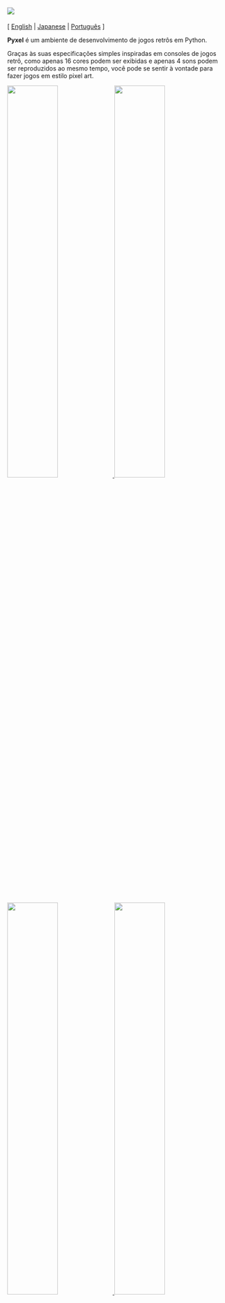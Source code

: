 # <img src="https://raw.githubusercontent.com/kitao/pyxel/master/pyxel/examples/assets/pyxel_logo_152x64.png">

[ [English](https://github.com/kitao/pyxel/blob/master/README.md) | [Japanese](https://github.com/kitao/pyxel/blob/master/README.ja.md) | [Português](https://github.com/kitao/pyxel/blob/master/README-ptbr.md) ]

**Pyxel** é um ambiente de desenvolvimento de jogos retrôs em Python.

Graças às suas especificações simples inspiradas em consoles de jogos retrô, como apenas 16 cores podem ser exibidas e apenas 4 sons podem ser reproduzidos ao mesmo tempo, você pode se sentir à vontade para fazer jogos em estilo pixel art.

<a href="https://github.com/kitao/pyxel/blob/master/pyxel/examples/01_hello_pyxel.py" target="_blank">
<img src="https://raw.githubusercontent.com/kitao/pyxel/master/pyxel/examples/screenshots/01_hello_pyxel.gif" width="48%">
</a>

<a href="https://github.com/kitao/pyxel/blob/master/pyxel/examples/02_jump_game.py" target="_blank">
<img src="https://raw.githubusercontent.com/kitao/pyxel/master/pyxel/examples/screenshots/02_jump_game.gif" width="48%">
</a>

<a href="https://github.com/kitao/pyxel/blob/master/pyxel/examples/03_draw_api.py" target="_blank">
<img src="https://raw.githubusercontent.com/kitao/pyxel/master/pyxel/examples/screenshots/03_draw_api.gif" width="48%">
</a>

<a href="https://github.com/kitao/pyxel/blob/master/pyxel/examples/04_sound_api.py" target="_blank">
<img src="https://raw.githubusercontent.com/kitao/pyxel/master/pyxel/examples/screenshots/04_sound_api.gif" width="48%">
</a>

As especificações do console, APIs e paletas do Pyxel derivam dos incríveis [PICO-8](https://www.lexaloffle.com/pico-8.php) e [TIC-80](https://tic.computer/).

Pyxel é open source e livre para utilização. Vamos fazer jogos retrôs com Pyxel!

## Especificações

- Executável no Windows, Mac e Linux
- Código escrito em Python3
- Paleta fixa de 16 cores
- 3 bancos de imagens de tamanho 256x256
- 4 canais com 64 bancos de som definíveis
- Entrada de teclado, mouse e joystick(WIP)
- Editor de imagem e som (WIP)

### Paleta de cores

<img src="https://raw.githubusercontent.com/kitao/pyxel/master/pyxel/examples/screenshots/05_color_palette.png">

## Como instalar

### Windows

Após instalar o [Python3](https://www.python.org/), o seguinte comando `pip` instala o Pyxel:

```sh
pip install pyxel
```

### Mac

Após instalar o [Python3](https://www.python.org/) e [glfw](http://www.glfw.org/) (versão 3.2.1 ou superior), instale Pyxel com o comando `pip`.

Se o gerenciador de pacotes [Homebrew](https://brew.sh/) estiver instalado, o seguinte comando instala todos os pacotes necessários:

```sh
brew install python3 glfw
pip3 install pyxel
```

### Linux

Instale os pacotes necessários da maneira apropriada para cada distribuição. [glfw](http://www.glfw.org/) deve ser versão 3.2.1 ou superior.

**Arch:**

Instale [`python-pixel`](https://aur.archlinux.org/packages/python-pyxel/) usando o seu assistente AUR favorito:

```sh
yay -S python-pyxel
```

**Debian:**

```sh
apt-get install python3 python3-pip libglfw3 libportaudio2 libasound-dev
pip3 install pyxel
```

**Fedora:**

```sh
dnf install glfw portaudio
pip3 install pyxel
```

### Instalando os exemplos

Depois de instalar o Pyxel, os exemplos serão copiados para o atual diretório com o seguinte comando:

```sh
install_pyxel_examples
```

## Como usar

### Criando uma aplicação Pyxel

Depois de importar o módulo Pyxel para o seu código Python, primeiro especifique o tamanho da janela com a função `init`, depois inicie a aplicação Pyxel com a função `run`.

```python
import pyxel

pyxel.init(160, 120)

def update():
    if pyxel.btnp(pyxel.KEY_Q):
        pyxel.quit()

def draw():
    pyxel.cls(0)
    pyxel.rect(10, 10, 20, 20, 11)

pyxel.run(update, draw)
```

Os argumentos da função `run` são as funções `update`, para atualizar cada frame, e `draw` para desenhar a tela quando for necessário. 

Em um programa de verdade, é recomendado embrulhar o código pyxel em uma classe como feito abaixo:

```python
import pyxel

class App:
    def __init__(self):
        pyxel.init(160, 120)
        self.x = 0
        pyxel.run(self.update, self.draw)

    def update(self):
        self.x = (self.x + 1) % pyxel.width

    def draw(self):
        pyxel.cls(0)
        pyxel.rect(self.x, 0, self.x + 7, 7, 9)

App()
```

### Controles Especiais

Os seguintes controles especiais podem ser executados quando uma aplicação Pyxel estiver sendo executada.

- `Alt(Option)+1`  
Salva uma captura de tela para a área de trabalho
- `Alt(Option)+2`  
Reinicia o momento inicial do vídeo de captura de tela.
- `Alt(Option)+3`  
Salva um vídeo de captura de tela (gif) para a área de trabalho (até 30 segundos)
- `Alt(Option)+0`  
Ativa/desativa o monitor de performance (fps, update time, e draw time)
- `Alt(Option)+Enter`  
Ativa/desativa tela cheia

### Criando Imagens

Existem os seguintes métodos para criar imagens para o Pyxel:

- Criar uma imagem a partir de uma lista de strings com a função `Image.set`
- Carregar um arquivo png na paleta de cores do Pyxel com a função `Image.load`
- Criar imagens com o Pyxel Editor (WIP)

Por favor, consulte a referência do API para uso das funções `Image.set` e` Image.load`.

Como o Pyxel usa a mesma paleta do [PICO-8](https://www.lexaloffle.com/pico-8.php), ao criar imagens png para o Pyxel, é recomendável usar o [Aseprite](https://www.aseprite.org/) no modo de paleta PICO-8.

## Referência da API

### Sistema

- `width`, `height`  
A largura e a altura da tela.

- `frame_count`  
O número dos quadros decorridos

- `init(width, height, [caption], [scale], [palette], [fps], [border_width], [border_color])`  
Inicializa a aplicação Pyxel com o tamanho de tela (`width`, `height`). A largura e a altura máximas da tela são 256  
Também é possível especificar o título da janela com `caption`, a ampliação do display com `scale`, a cor da paleta com `palette`, a taxa de quadros com `fps` e a largura e cor da margem de fora da tela com `border_width `e` border_color`

- `run(update, draw)`  
Inicia a aplicação Pyxel e chama a função `update` para atualização de quadros e a função `draw` para desenhar

- `quit()`  
Encerra a aplicação Pyxel no fim do quadro atual

### Entrada
- `mouse_x`, `mouse_y`  
A posição atual do cursor do mouse

- `btn(key)`  
Retorna `True` se `key` é pressionada, caso contrário retorna `False` ([lista de definições de teclas](https://github.com/kitao/pyxel/blob/master/pyxel/constants.py))

- `btnp(key, [hold], [period])`  
Retorna `True` se `key` for pressionada naquele quadro, caso contrário retorna`False`. Quando `hold` e `period` são especificados, `True` será retornado durante o intervalo de quadros `period`, enquanto `key` estiver pressionada por mais que `hold` quadros

- `btnr(key)`  
Retorna `True` se `key` for solta naquele quadro, caso contrário retorna `False`

### Gráficos

- `image(img, [system])`  
Opera o banco de imagens `img`(0-2) (veja a classe Image). Se `system` for` True`, o banco de imagens 3 do sistema pode ser acessado  
e.g. `pyxel.image(0).load(0, 0, 'title.png')`

- `clip(x1, y1, x2, y2)`  
Define a área de desenho da tela para (`x1`, `y1`)-(`x2`, `y2`). Reseta a área de desenho com `clip()`

- `pal(col1, col2)`  
Substitui a cor `col1` com `col2` ao desenhar. Use `pal()` para resetar para a paleta inicial

- `cls(col)`  
Limpar a tela com a cor `col`

- `pix(x, y, col)`  
Desenha um pixel de cor `col` em (`x`, `y`)

- `line(x1, y1, x2, y2, col)`  
Desenha uma linha da cor `col` de (`x1`, `y1`) até (`x2`, `y2`)

- `rect(x1, y1, x2, y2, col)`  
Desenha um retângulo da cor `col` de (`x1`, `y1`) até (`x2`, `y2`)

- `rectb(x1, y1, x2, y2, col)`  
Desenha o contorno de um retângulo da cor `col` de (`x1`, `y1`) até (`x2`, `y2`)

- `circ(x, y, r, col)`  
Desenha um círculo de raio `r` e cor `col` em (`x`, `y`)

- `circb(x, y, r, col)`  
Desenha o contorno de um círculo de raio `r` e cor `col` em (`x`, `y`)

- `blt(x, y, img, sx, sy, w, h, [colkey])`  
Copia a região de tamanho (`w`, `h`) de (`sx`, `sy`) do banco de imagens `img`(0-2) para (`x`, `y`). Se um valor negativo for definido para `w` e/ou `h`, será invertido horizontalmente e/ou verticalmente. Se `colkey` for especificado, será tratado como cor transparente.

- `text(x, y, s, col)`  
Desenha uma string `s` de cor `col` em (`x`, `y`)

### Audio

- `sound(snd)`  
Opera o banco de sons `snd`(0-63) (ver a classe Sound)  
e.g. `pyxel.sound(0).speed = 60`

- `play(ch, snd, loop=False)`  
Reproduz o banco de som `snd`(0-63) no canal `ch`(0-3). Tocar em ordem quandp `snd` for uma lista

- `stop(ch)`  
Interrompe a reprodução do canal `ch`(0-3)

### Classe Image

- `width`, `height`  
Largura e altura da Image

- `data`  
Os dados da Image (NumPy array)

- `set(x, y, data)`  
Define a imagem como uma lista de strings em (`x`, `y`)  
e.g. `pyxel.image(0).set(10, 10, ['1234', '5678', '9abc', 'defg'])`

- `load(x, y, filename)`  
Lê uma imagem png em (`x`, `y`)

- `copy(x, y, img, sx, sy, width, height)`  
Copia a região de tamanho (`width`, `height`) de (`sx`, `sy`) do banco de imagens `img`(0-2) para (`x`, `y`)

### Classe Sound

- `note`  
Lista de notas(0-127) (33 = 'A2' = 440Hz)

- `tone`  
Lista de tons(0:Triangle / 1:Square / 2:Pulse / 3:Noise)

- `volume`  
List de volume(0-7)

- `effect`  
Lista de efeitos(0:None / 1:Slide / 2:Vibrato / 3:FadeOut)

- `speed`  
Duração de uma nota(120 = 1 second per tone)

- `set(note, tone, volume, effect, speed)`  
Define uma nota, tom, volume e efeito com uma string. Se o tom, volume e duração do efeito forem mais curtas que a nota, será repetida do começo

- `set_note(note)`  
Define a nota com uma string consistindo de 'CDEFGAB'+'#-'+'0123' ou 'R'. Indiferente a maiúsculas e minúsculas e espaços são ignorados  
e.g. `pyxel.sound(0).set_note('G2B-2D3R RF3F3F3')`

- `set_tone(tone)`  
Define um tom com uma string consistindo de 'TSPN'. Indiferente a maiúsculas e minúsculas e espaços são ignorados  
e.g. `pyxel.sound(0).set_tone('TTSS PPPN')`

- `set_volume(volume)`  
Define o volume com uma string consistindo de '01234567'. Indiferente a maiúsculas e minúsculas e espaços são ignorados  
e.g. `pyxel.sound(0).set_volume('7777 7531')`

- `set_effect(effect)`  
Define o efeito com uma string consistindo de 'NSVF'. Indiferente a maiúsculas e minúsculas e espaços são ignorados  
e.g. `pyxel.sound(0).set_effect('NFNF NVVS')`

## Licença

Pyxel is under [MIT license](http://en.wikipedia.org/wiki/MIT_License). It can be reused within proprietary software provided that all copies of the licensed software include a copy of the MIT License terms and the copyright notice.
